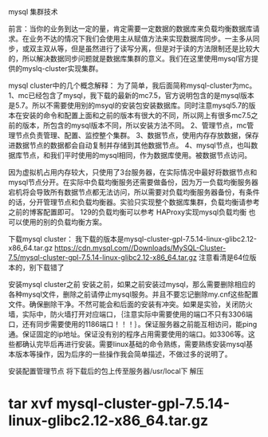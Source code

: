 mysql 集群技术

前言：当你的业务到达一定的量，肯定需要一定数据的数据库来负载均衡数据库请求。在业务不达的情况下我们会使用主从赋值方法来实现数据库同步。一主多从同步，或双主双从等，但是虽然进行了读写分离，但是对于读的方法限制还是比较大的，所以解决数据同步问题就是数据库集群的意义。我们在这里使用mysql官方提供的myslq-cluster实现集群。

mysql cluster中的几个概念解释：
为了简单，我后面简称mysql-cluster为mc。
1、mc已经包含了mysql，我下载的最新的mc7.5，官方说明包含的是mysql版本是5.7。所以不需要使用别的msyql的安装包安装数据库。同时注意mysql5.7的版本在安装的命令和配置上面和之前的版本有很大的不同，所以网上有很多mc7.5之前的版本，所包含的mysql版本不同，所以安装方法不同。
2、管理节点，mc管理节点负责管理、配置、监控整个集群。
3、数据节点，使用内存存放数据，保存进数据节点的数据都会自动复制并存储到其他数据节点。
4、mysql节点，也叫数据库节点，和我们平时使用的mysql相同，作为数据库使用。被数据节点访问。

因为虚拟机占用内存较大，只使用了3台服务器，在实际情况中最好将数据节点和mysql节点分开。在实际中负载均衡服务还需要做备份，因为万一负载均衡服务器宕机将会导致所有数据节点都无法访问，所以需要对负载均衡服务器备份，有条件的话，分开管理节点和负载均衡器。实验只实现整个数据库集群，负载均衡请参考之前的博客配置即可。
129的负载均衡可以参考 HAProxy实现mysql负载均衡 也可以使用的别的负载均衡方案。

下载mysql cluster：
我下载的版本是mysql-cluster-gpl-7.5.14-linux-glibc2.12-x86_64.tar.gz
https://cdn.mysql.com//Downloads/MySQL-Cluster-7.5/mysql-cluster-gpl-7.5.14-linux-glibc2.12-x86_64.tar.gz
注意看清是64位版本的，别下载错了

    
安装mysql cluster之前
安装之前，如果之前安装过mysql，那么需要删除相应的各种mysql文件，删除之前请停止mysql服务。并且不要忘记删除my.cnf这些配置文件。确保删除干净。不然可能会和后面的安装有冲突。如果是实验，关闭防火墙，实际中，防火墙打开对应端口，｛注意实际中需要使用的端口不只有3306端口，还有同步需要使用的1186端口！！！｝。保证服务器之前能互相访问，能ping通。保证固定的ip地址。保证没有别的程序占用需要使用的端口。如3306等。这些都确认完毕后再进行安装。需要linux基础的命令熟练，需要熟练安装mysql基本版本等操作，因为后序的一些操作我会简单描述，不做过多的说明了。


安装配置管理节点
将下载后的包上传至服务器/usr/local下
解压
# tar xvf mysql-cluster-gpl-7.5.14-linux-glibc2.12-x86_64.tar.gz






